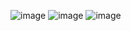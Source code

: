 ![image](https://user-images.githubusercontent.com/64140544/125443784-442e48e7-2d7c-45bc-ab4b-75c2754da7d6.png)
![image](https://user-images.githubusercontent.com/64140544/125444177-0d654ee9-5ac9-42a6-8e0f-e1defdac68f1.png)
![image](https://user-images.githubusercontent.com/64140544/125444664-d961efeb-ce9a-43a6-aa45-09a029112711.png)
